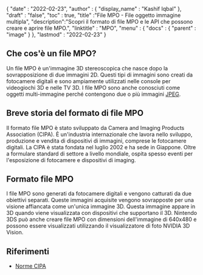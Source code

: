 {
  "date" : "2022-02-23",
  "author" : {
    "display_name" : "Kashif Iqbal"
},
  "draft" : "false",
  "toc" : true,
  "title" :"File MPO - File oggetto immagine multipla",
  "description":"Scopri il formato di file MPO e le API che possono creare e aprire file MPO.",
  "linktitle" : "MPO",
  "menu" : {
    "docs" : {
      "parent" : "image"
}
},
  "lastmod" : "2022-02-23"
}

## Che cos'è un file MPO?

Un file MPO è un'immagine 3D stereoscopica che nasce dopo la sovrapposizione di due immagini 2D. Questi tipi di immagini sono creati da fotocamere digitali e sono ampiamente utilizzati nelle console per videogiochi 3D e nelle TV 3D. I file MPO sono anche conosciuti come oggetti multi-immagine perché contengono due o più immagini [JPEG](/it/image/jpeg/).

## Breve storia del formato di file MPO

Il formato file MPO è stato sviluppato da Camera and Imaging Products Association (CIPA). È un'industria internazionale che lavora nello sviluppo, produzione e vendita di dispositivi di immagini, comprese le fotocamere digitali. La CIPA è stata fondata nel luglio 2002 e ha sede in Giappone. Oltre a formulare standard di settore a livello mondiale, ospita spesso eventi per l'esposizione di fotocamere e dispositivi di imaging.

## Formato file MPO

I file MPO sono generati da fotocamere digitali e vengono catturati da due obiettivi separati. Queste immagini acquisite vengono sovrapposte per una visione affiancata come un'unica immagine 3D. Questa immagine appare in 3D quando viene visualizzata con dispositivi che supportano il 3D. Nintendo 3DS può anche creare file MPO con dimensioni dell'immagine di 640x480 e possono essere visualizzati utilizzando il visualizzatore di foto NVIDIA 3D Vision.

## Riferimenti ##

* [Norme CIPA](https://www.cipa.jp/e/std/std-sec.html)

